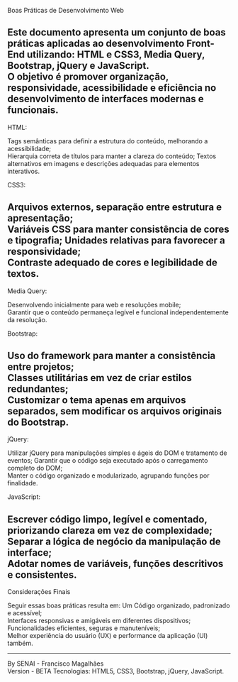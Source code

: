 Boas Práticas de Desenvolvimento Web

Este documento apresenta um conjunto de boas práticas aplicadas ao desenvolvimento Front-End utilizando: HTML e CSS3, Media Query, Bootstrap, jQuery e JavaScript.  
O objetivo é promover organização, responsividade, acessibilidade e eficiência no desenvolvimento de interfaces modernas e funcionais.
---
HTML: 

Tags semânticas para definir a estrutura do conteúdo, melhorando a acessibilidade;  
Hierarquia correta de títulos para manter a clareza do conteúdo;
Textos alternativos em imagens e descrições adequadas para elementos interativos.  

CSS3:

Arquivos externos, separação entre estrutura e apresentação;  
Variáveis CSS para manter consistência de cores e tipografia; 
Unidades relativas para favorecer a responsividade;  
Contraste adequado de cores e legibilidade de textos.  
---
Media Query:

Desenvolvendo inicialmente para web e resoluções mobile;  
Garantir que o conteúdo permaneça legível e funcional independentemente da resolução.  

Bootstrap:

Uso do framework para manter a consistência entre projetos;  
Classes utilitárias em vez de criar estilos redundantes;  
Customizar o tema apenas em arquivos separados, sem modificar os arquivos originais do Bootstrap.  
---

jQuery: 

Utilizar jQuery para manipulações simples e ágeis do DOM e tratamento de eventos; 
Garantir que o código seja executado após o carregamento completo do DOM;  
Manter o código organizado e modularizado, agrupando funções por finalidade.  

JavaScript:

Escrever código limpo, legível e comentado, priorizando clareza em vez de complexidade; 
Separar a lógica de negócio da manipulação de interface;  
Adotar nomes de variáveis, funções descritivos e consistentes.  
---

Considerações Finais

Seguir essas boas práticas resulta em:
Um Código organizado, padronizado e acessível;  
Interfaces responsivas e amigáveis em diferentes dispositivos;  
Funcionalidades eficientes, seguras e manuteníveis;  
Melhor experiência do usuário (UX) e performance da aplicação (UI) também.

---

By SENAI - Francisco Magalhães  
Version - BETA
Tecnologias: HTML5, CSS3, Bootstrap, jQuery, JavaScript.
